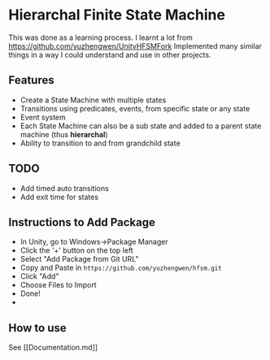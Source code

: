 # Hierarchal Finite State Machine
This was done as a learning process.
I learnt a lot from https://github.com/yuzhengwen/UnityHFSMFork
Implemented many similar things in a way I could understand and use in other projects.

## Features
- Create a State Machine with multiple states
- Transitions using predicates, events, from specific state or any state
- Event system
- Each State Machine can also be a sub state and added to a parent state machine (thus **hierarchal**)
- Ability to transition to and from grandchild state

## TODO
- Add timed auto transitions
- Add exit time for states

## Instructions to Add Package
- In Unity, go to Windows->Package Manager
- Click the '+' button on the top left
- Select "Add Package from Git URL"
- Copy and Paste in `https://github.com/yuzhengwen/hfsm.git`
- Click "Add"
- Choose Files to Import
- Done!
- 
## How to use
See [[Documentation.md]]

